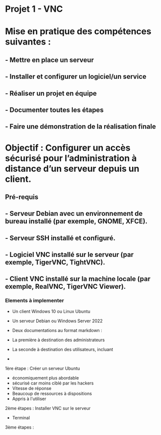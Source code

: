 # Projet 1 - VNC



# Mise en pratique des compétences suivantes :
## - Mettre en place un serveur
## - Installer et configurer un logiciel/un service
## - Réaliser un projet en équipe
## - Documenter toutes les étapes
## - Faire une démonstration de la réalisation finale

# Objectif : **Configurer un accès sécurisé pour l’administration à distance d’un serveur depuis un client.**

## Pré-requis

## - Serveur Debian avec un environnement de bureau installé (par exemple, GNOME, XFCE).
## - Serveur SSH installé et configuré.
## - Logiciel VNC installé sur le serveur (par exemple, TigerVNC, TightVNC).
## - Client VNC installé sur la machine locale (par exemple, RealVNC, TigerVNC Viewer).

### Elements à implementer

- Un client Windows 10 ou Linux Ubuntu
    
- Un serveur Debian ou Windows Server 2022
    
- Deux documentations au format markdown :
    

- La première à destination des administrateurs
    
- La seconde à destination des utilisateurs, incluant
    



*

1ère étape : Créer un serveur Ubuntu 

- économiquement plus abordable
- sécurisé car moins ciblé par les hackers
- Vitesse de réponse
- Beaucoup de ressources à dispositions
- Appris à l'utiliser

2ème étapes : Installer VNC sur le serveur

 - Terminal 

3ème étapes : 
